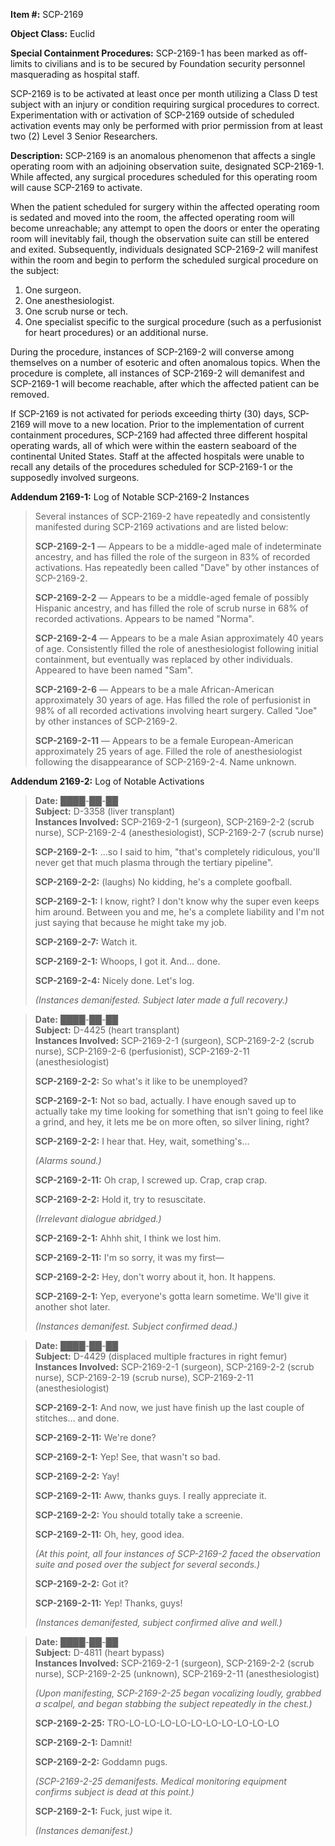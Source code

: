 **Item #:** SCP-2169

**Object Class:** Euclid

**Special Containment Procedures:** SCP-2169-1 has been marked as off-limits to civilians and is to be secured by Foundation security personnel masquerading as hospital staff.

SCP-2169 is to be activated at least once per month utilizing a Class D test subject with an injury or condition requiring surgical procedures to correct. Experimentation with or activation of SCP-2169 outside of scheduled activation events may only be performed with prior permission from at least two (2) Level 3 Senior Researchers.

**Description:** SCP-2169 is an anomalous phenomenon that affects a single operating room with an adjoining observation suite, designated SCP-2169-1. While affected, any surgical procedures scheduled for this operating room will cause SCP-2169 to activate.

When the patient scheduled for surgery within the affected operating room is sedated and moved into the room, the affected operating room will become unreachable; any attempt to open the doors or enter the operating room will inevitably fail, though the observation suite can still be entered and exited. Subsequently, individuals designated SCP-2169-2 will manifest within the room and begin to perform the scheduled surgical procedure on the subject:

1.  One surgeon.
2.  One anesthesiologist.
3.  One scrub nurse or tech.
4.  One specialist specific to the surgical procedure (such as a perfusionist for heart procedures) or an additional nurse.

During the procedure, instances of SCP-2169-2 will converse among themselves on a number of esoteric and often anomalous topics. When the procedure is complete, all instances of SCP-2169-2 will demanifest and SCP-2169-1 will become reachable, after which the affected patient can be removed.

If SCP-2169 is not activated for periods exceeding thirty (30) days, SCP-2169 will move to a new location. Prior to the implementation of current containment procedures, SCP-2169 had affected three different hospital operating wards, all of which were within the eastern seaboard of the continental United States. Staff at the affected hospitals were unable to recall any details of the procedures scheduled for SCP-2169-1 or the supposedly involved surgeons.

**Addendum 2169-1:** Log of Notable SCP-2169-2 Instances

> Several instances of SCP-2169-2 have repeatedly and consistently manifested during SCP-2169 activations and are listed below:
> 
> **SCP-2169-2-1** — Appears to be a middle-aged male of indeterminate ancestry, and has filled the role of the surgeon in 83% of recorded activations. Has repeatedly been called "Dave" by other instances of SCP-2169-2.
> 
> **SCP-2169-2-2** — Appears to be a middle-aged female of possibly Hispanic ancestry, and has filled the role of scrub nurse in 68% of recorded activations. Appears to be named "Norma".
> 
> **SCP-2169-2-4** — Appears to be a male Asian approximately 40 years of age. Consistently filled the role of anesthesiologist following initial containment, but eventually was replaced by other individuals. Appeared to have been named "Sam".
> 
> **SCP-2169-2-6** — Appears to be a male African-American approximately 30 years of age. Has filled the role of perfusionist in 98% of all recorded activations involving heart surgery. Called "Joe" by other instances of SCP-2169-2.
> 
> **SCP-2169-2-11** — Appears to be a female European-American approximately 25 years of age. Filled the role of anesthesiologist following the disappearance of SCP-2169-2-4. Name unknown.

**Addendum 2169-2:** Log of Notable Activations

> **Date:** ████-██-██  
> **Subject:** D-3358 (liver transplant)  
> **Instances Involved:** SCP-2169-2-1 (surgeon), SCP-2169-2-2 (scrub nurse), SCP-2169-2-4 (anesthesiologist), SCP-2169-2-7 (scrub nurse)
> 
> **SCP-2169-2-1:** …so I said to him, "that's completely ridiculous, you'll never get that much plasma through the tertiary pipeline".
> 
> **SCP-2169-2-2:** (laughs) No kidding, he's a complete goofball.
> 
> **SCP-2169-2-1:** I know, right? I don't know why the super even keeps him around. Between you and me, he's a complete liability and I'm not just saying that because he might take my job.
> 
> **SCP-2169-2-7:** Watch it.
> 
> **SCP-2169-2-1:** Whoops, I got it. And… done.
> 
> **SCP-2169-2-4:** Nicely done. Let's log.
> 
> _(Instances demanifested. Subject later made a full recovery.)_

> **Date:** ████-██-██  
> **Subject:** D-4425 (heart transplant)  
> **Instances Involved:** SCP-2169-2-1 (surgeon), SCP-2169-2-2 (scrub nurse), SCP-2169-2-6 (perfusionist), SCP-2169-2-11 (anesthesiologist)
> 
> **SCP-2169-2-2:** So what's it like to be unemployed?
> 
> **SCP-2169-2-1:** Not so bad, actually. I have enough saved up to actually take my time looking for something that isn't going to feel like a grind, and hey, it lets me be on more often, so silver lining, right?
> 
> **SCP-2169-2-2:** I hear that. Hey, wait, something's…
> 
> _(Alarms sound.)_
> 
> **SCP-2169-2-11:** Oh crap, I screwed up. Crap, crap crap.
> 
> **SCP-2169-2-2:** Hold it, try to resuscitate.
> 
> _(Irrelevant dialogue abridged.)_
> 
> **SCP-2169-2-1:** Ahhh shit, I think we lost him.
> 
> **SCP-2169-2-11:** I'm so sorry, it was my first—
> 
> **SCP-2169-2-2:** Hey, don't worry about it, hon. It happens.
> 
> **SCP-2169-2-1:** Yep, everyone's gotta learn sometime. We'll give it another shot later.
> 
> _(Instances demanifest. Subject confirmed dead.)_

> **Date:** ████-██-██  
> **Subject:** D-4429 (displaced multiple fractures in right femur)  
> **Instances Involved:** SCP-2169-2-1 (surgeon), SCP-2169-2-2 (scrub nurse), SCP-2169-2-19 (scrub nurse), SCP-2169-2-11 (anesthesiologist)
> 
> **SCP-2169-2-1:** And now, we just have finish up the last couple of stitches… and done.
> 
> **SCP-2169-2-11:** We're done?
> 
> **SCP-2169-2-1:** Yep! See, that wasn't so bad.
> 
> **SCP-2169-2-2:** Yay!
> 
> **SCP-2169-2-11:** Aww, thanks guys. I really appreciate it.
> 
> **SCP-2169-2-2:** You should totally take a screenie.
> 
> **SCP-2169-2-11:** Oh, hey, good idea.
> 
> _(At this point, all four instances of SCP-2169-2 faced the observation suite and posed over the subject for several seconds.)_
> 
> **SCP-2169-2-2:** Got it?
> 
> **SCP-2169-2-11:** Yep! Thanks, guys!
> 
> _(Instances demanifested, subject confirmed alive and well.)_

> **Date:** ████-██-██  
> **Subject:** D-4811 (heart bypass)  
> **Instances Involved:** SCP-2169-2-1 (surgeon), SCP-2169-2-2 (scrub nurse), SCP-2169-2-25 (unknown), SCP-2169-2-11 (anesthesiologist)
> 
> _(Upon manifesting, SCP-2169-2-25 began vocalizing loudly, grabbed a scalpel, and began stabbing the subject repeatedly in the chest.)_
> 
> **SCP-2169-2-25:** TRO-LO-LO-LO-LO-LO-LO-LO-LO-LO-LO
> 
> **SCP-2169-2-1:** Damnit!
> 
> **SCP-2169-2-2:** Goddamn pugs.
> 
> _(SCP-2169-2-25 demanifests. Medical monitoring equipment confirms subject is dead at this point.)_
> 
> **SCP-2169-2-1:** Fuck, just wipe it.
> 
> _(Instances demanifest.)_